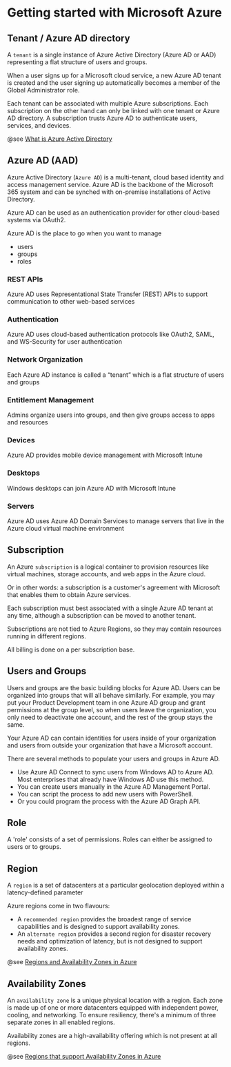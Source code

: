 # Getting started with Microsoft Azure

## Tenant / Azure AD directory

A `tenant` is a single instance of Azure Active Directory (Azure AD or AAD)
representing a flat structure of users and groups.

When a user signs up for a Microsoft cloud service, a new Azure AD tenant is created
and the user signing up automatically becomes a member of the Global Administrator role.

Each tenant can be associated with multiple Azure subscriptions. 
Each subscription on the other hand can only be linked with one tenant or Azure AD directory. 
A subscription trusts Azure AD to authenticate users, services, and devices.

@see [What is Azure Active Directory](https://docs.microsoft.com/en-us/azure/active-directory/fundamentals/active-directory-whatis)

## Azure AD (AAD)

Azure Active Directory (`Azure AD`) is a multi-tenant, cloud based identity and access
management service. Azure AD is the backbone of the Microsoft 365 system and can be synched with 
on-premise installations of Active Directory.

Azure AD can be used as an authentication provider for other cloud-based systems via OAuth2.

Azure AD is the place to go when you want to manage 
* users
* groups
* roles

### REST APIs 
Azure AD uses Representational State Transfer (REST) APIs to support communication to other web-based services

### Authentication
Azure AD uses cloud-based authentication protocols like OAuth2, SAML, and WS-Security for user authentication

### Network Organization
Each Azure AD instance is called a “tenant” which is a flat structure of users and groups

### Entitlement Management
Admins organize users into groups, and then give groups access to apps and resources

### Devices
Azure AD provides mobile device management with Microsoft Intune

### Desktops
Windows desktops can join Azure AD with Microsoft Intune

### Servers
Azure AD uses Azure AD Domain Services to manage servers that live in the Azure cloud virtual machine environment

## Subscription

An Azure `subscription` is a logical container to provision resources like virtual machines,
storage accounts, and web apps in the Azure cloud.

Or in other words: a subscription is a customer's agreement with Microsoft that enables them to obtain Azure services. 

Each subscription must best associated with a single Azure AD tenant at any time, although
a subscription can be moved to another tenant.

Subscriptions are not tied to Azure Regions, so they may contain resources running in different
regions.

All billing is done on a per subscription base.

## Users and Groups

Users and groups are the basic building blocks for Azure AD. 
Users can be organized into groups that will all behave similarly. 
For example, you may put your Product Development team in one Azure AD group and grant permissions at the group level, so when users leave the organization, you only need to deactivate one account, and the rest of the group stays the same.

Your Azure AD can contain identities for users inside of your organization and users from outside your organization that have a Microsoft account.

There are several methods to populate your users and groups in Azure AD.

* Use Azure AD Connect to sync users from Windows AD to Azure AD. Most enterprises that already have Windows AD use this method.
* You can create users manually in the Azure AD Management Portal.
* You can script the process to add new users with PowerShell.
* Or you could program the process with the Azure AD Graph API.

## Role

A 'role' consists of a set of permissions.
Roles can either be assigned to users or to groups.

## Region

A `region` is a set of datacenters at a particular geolocation deployed within a latency-defined parameter

Azure regions come in two flavours:

* A `recommended region` provides the broadest range of service capabilities and is designed
to support availability zones.
* An `alternate region` provides a second region for disaster recovery needs and optimization
of latency, but is not designed to support availability zones.

@see [Regions and Availability Zones in Azure](https://docs.microsoft.com/de-de/azure/availability-zones/az-overview)

## Availability Zones

An `availability zone` is a unique physical location with a region.
Each zone is made up of one or more datacenters equipped with independent power, cooling, and networking. 
To ensure resiliency, there's a minimum of three separate zones in all enabled regions.

Availability zones are a high-availability offering which is not present at all regions.

@see [Regions that support Availability Zones in Azure](https://docs.microsoft.com/de-de/azure/availability-zones/az-region)